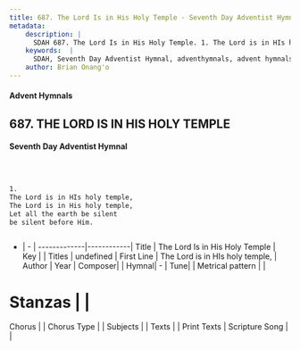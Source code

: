 ```yaml
---
title: 687. The Lord Is in His Holy Temple - Seventh Day Adventist Hymnal
metadata:
    description: |
      SDAH 687. The Lord Is in His Holy Temple. 1. The Lord is in HIs holy temple, The Lord is in His holy temple, Let all the earth be silent be silent before Him.
    keywords:  |
      SDAH, Seventh Day Adventist Hymnal, adventhymnals, advent hymnals, The Lord Is in His Holy Temple, The Lord is in HIs holy temple, 
    author: Brian Onang'o
---
```


#### Advent Hymnals
## 687. THE LORD IS IN HIS HOLY TEMPLE
#### Seventh Day Adventist Hymnal

```txt



1.
The Lord is in HIs holy temple,
The Lord is in His holy temple,
Let all the earth be silent
be silent before Him.



```

- |   -  |
-------------|------------|
Title | The Lord Is in His Holy Temple |
Key |  |
Titles | undefined |
First Line | The Lord is in HIs holy temple, |
Author | 
Year | 
Composer|  |
Hymnal|  - |
Tune|  |
Metrical pattern | |
# Stanzas |  |
Chorus |  |
Chorus Type |  |
Subjects |  |
Texts |  |
Print Texts | 
Scripture Song |  |
  
